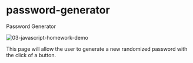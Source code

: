 # password-generator

Password Generator 

![03-javascript-homework-demo](https://user-images.githubusercontent.com/15383027/236527619-0091f407-e710-4813-b257-276d703c997d.png)


This page will allow the user to generate a new randomized password with the click of a button.

